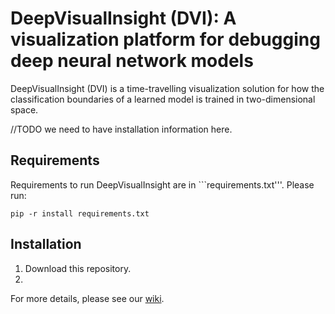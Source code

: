 # DeepVisualInsight (DVI): A visualization platform for debugging deep neural network models
DeepVisualInsight (DVI) is a time-travelling visualization solution for how the classification boundaries of a learned model is trained in two-dimensional space.  

//TODO we need to have installation information here.  
## Requirements
Requirements to run DeepVisualInsight are in ```requirements.txt'''. Please run:
```
pip -r install requirements.txt
```
## Installation
1. Download this repository.
2. 

For more details, please see our [wiki](https://github.com/xianglinyang/DeepVisualInsight/wiki).
